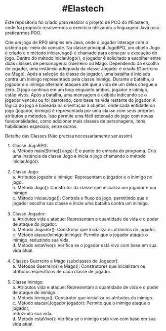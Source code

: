 <h1 align="center"><strong>#Elastech</strong></h1>
Este repositório foi criado para realizar o projeto de POO do #Elastech, onde foi proposto resolvermos o exercício utilizando a linguagem Java para praticarmos POO. 

Crie um jogo de RPG simples em Java, onde o jogador interage com o sistema por
meio do console. Na classe principal JogoRPG, um objeto Jogo é criado e o método
iniciarJogo() é chamado para começar a execução do jogo. Dentro do método
iniciarJogo(), o jogador é solicitado a escolher entre duas classes de personagens:
Guerreiro ou Mago. Dependendo da escolha do jogador, uma instância adequada da
classe Jogador é criada (Guerreiro ou Mago).
Após a seleção da classe do jogador, uma batalha é iniciada contra um inimigo
representado pela classe Inimigo. Durante a batalha, o jogador e o inimigo alternam
ataques até que a vida de um deles chegue a zero. O jogo continua em um loop
enquanto ambos, jogador e inimigo, estão vivos. Após a batalha, uma mensagem é
exibida indicando se o jogador venceu ou foi derrotado, com base na vida restante
do jogador.
A lógica do jogo é baseada na orientação a objetos, onde cada entidade do jogo
(jogador, inimigo) é representada por uma classe com seus próprios atributos e
métodos. Isso permite uma fácil extensão do jogo com novas funcionalidades,
como adicionar mais classes de personagens, itens, habilidades especiais, entre
outros.

Detalhe das Classes (Não precisa necessariamente ser assim)
<ol>
<li> Classe JogoRPG:<br/>
   a. Método main(String[] args): É o ponto de entrada do programa. Cria uma
   instância da classe Jogo e inicia o jogo chamando o método
   iniciarJogo().</li><br/>
<li> Classe Jogo:<br/>
   a. Atributos jogador e inimigo: Representam o jogador e o inimigo no jogo.<br/>
   b. Método Jogo(): Construtor da classe que inicializa um jogador e um
   inimigo.<br/>
   c. Método iniciarJogo(): Controla o fluxo do jogo, permitindo que o jogador
   escolha sua classe e inicie uma batalha contra um inimigo.
</li><br/>

<li> Classe Jogador:<br/>
   a. Atributos vida e ataque: Representam a quantidade de vida e o poder
   de ataque do jogador.<br/>
   b. Método Jogador(): Construtor que inicializa os atributos do jogador.<br/>
   c. Método atacar(Inimigo inimigo): Permite que o jogador ataque o inimigo,
   reduzindo sua vida.<br/>
   d. Método estaVivo(): Verifica se o jogador está vivo com base em sua
   vida atual. </li><br/>

<li> Classes Guerreiro e Mago (subclasses de Jogador):<br/>
   a. Métodos Guerreiro() e Mago(): Construtores que inicializam os atributos
   específicos de cada classe de jogador.
</li>
<br/>
<li> Classe Inimigo:<br/>
   a. Atributos vida e ataque: Representam a quantidade de vida e o poder
   de ataque do inimigo.<br/>
   b. Método Inimigo(): Construtor que inicializa os atributos do inimigo.<br/>
   c. Método atacar(Jogador jogador): Permite que o inimigo ataque o jogador,<br/>
   reduzindo sua vida.<br/>
   d. Método estaVivo(): Verifica se o inimigo está vivo com base em sua vida
   atual.
   </li>
</ol>
